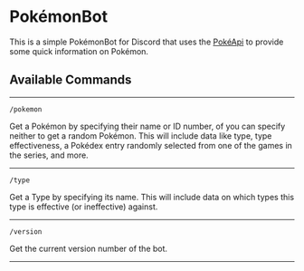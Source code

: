 # PokémonBot

This is a simple PokémonBot for Discord that uses the [PokéApi](https://pokeapi.co/) to provide some quick information on Pokémon.

## Available Commands


---

`/pokemon`

Get a Pokémon by specifying their name or ID number, of you can specify neither to get a random Pokémon. This will include data like type, type effectiveness, a Pokédex entry randomly selected from one of the games in the series, and more.

---

`/type`

Get a Type by specifying its name. This will include data on which types this type is effective (or ineffective) against.

---

`/version`

Get the current version number of the bot.

---
